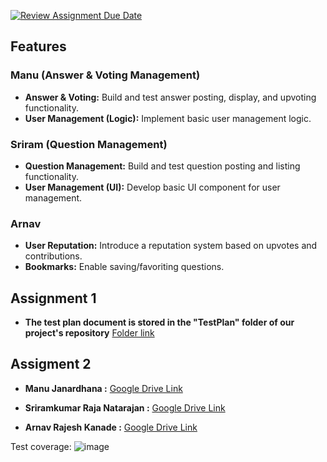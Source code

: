[![Review Assignment Due Date](https://classroom.github.com/assets/deadline-readme-button-22041afd0340ce965d47ae6ef1cefeee28c7c493a6346c4f15d667ab976d596c.svg)](https://classroom.github.com/a/q0DuPey2)


## Features

### Manu (Answer & Voting Management)
- **Answer & Voting:** Build and test answer posting, display, and upvoting functionality.
- **User Management (Logic):** Implement basic user management logic.

### Sriram (Question Management)
- **Question Management:** Build and test question posting and listing functionality.
- **User Management (UI):** Develop basic UI component for user management.

### Arnav
- **User Reputation:** Introduce a reputation system based on upvotes and contributions.
- **Bookmarks:** Enable saving/favoriting questions.

## Assignment 1
- **The test plan document is stored in the "TestPlan" folder of our project's repository** [Folder link](https://github.com/Study-Program-Applied-Computer-Science/usability-testing-and-verification-verifypair/tree/main/TestPlan)


## Assigment 2
- **Manu Janardhana :** [Google Drive Link](https://drive.google.com/drive/folders/1zqGL9zsFDCOoDJggOqu_keH3ICxPkNT9)

- **Sriramkumar Raja Natarajan :** [Google Drive Link](https://drive.google.com/drive/folders/163OpL4tBd78K4tNDMUxEdJhYK0UJXhP_)

- **Arnav Rajesh Kanade :** [Google Drive Link](https://drive.google.com/file/d/1Rl0qYb3wHyfcE19C26Iq6tMEGGtCsbiz/view?usp=sharing)

Test coverage: 
![image](https://github.com/user-attachments/assets/83754dc4-4660-4e32-bbe4-669de1c2bd1c)
